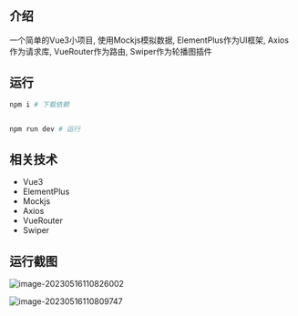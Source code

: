 
## 介绍
一个简单的Vue3小项目, 使用Mockjs模拟数据, ElementPlus作为UI框架, Axios作为请求库, VueRouter作为路由, Swiper作为轮播图插件


## 运行
```bash
npm i # 下载依赖


npm run dev # 运行
```
## 相关技术
- Vue3
- ElementPlus
- Mockjs
- Axios
- VueRouter
- Swiper

## 运行截图

![image-20230516110826002](http://qiniu.yujing.fit/typora_img/image-20230516110826002.png)

![image-20230516110809747](http://qiniu.yujing.fit/typora_img/image-20230516110809747.png)
